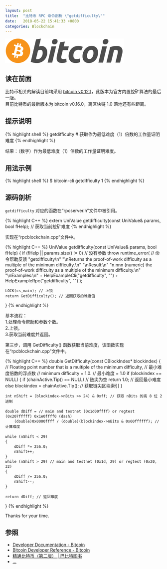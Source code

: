 ```yaml
---
layout: post
title:  "比特币 RPC 命令剖析 \"getdifficulty\""
date:   2018-05-22 15:41:33 +0800
categories: Blockchain
---
```

![bitcoin](/images/20180504/bitcoin.svg)

## 读在前面
比特币相关的解读目前均采用 [bitcoin v0.12.1](https://github.com/bitcoin/bitcoin/tree/v0.12.1)，此版本为官方内置挖矿算法的最后一版。<br>
目前比特币的最新版本为 bitcoin v0.16.0，离区块链 1.0 落地还有些距离。

## 提示说明

{% highlight shell %}
getdifficulty # 获取作为最低难度（1）倍数的工作量证明难度
{% endhighlight %}

结果：（数字）作为最低难度（1）倍数的工作量证明难度。

## 用法示例

{% highlight shell %}
$ bitcoin-cli getdifficulty
1
{% endhighlight %}

## 源码剖析
`getdifficulty` 对应的函数在“rpcserver.h”文件中被引用。

{% highlight C++ %}
extern UniValue getdifficulty(const UniValue& params, bool fHelp); // 获取当前挖矿难度
{% endhighlight %}

实现在“rpcblockchain.cpp”文件中。

{% highlight C++ %}
UniValue getdifficulty(const UniValue& params, bool fHelp)
{
    if (fHelp || params.size() != 0) // 没有参数
        throw runtime_error( // 命令帮助反馈
            "getdifficulty\n"
            "\nReturns the proof-of-work difficulty as a multiple of the minimum difficulty.\n"
            "\nResult:\n"
            "n.nnn       (numeric) the proof-of-work difficulty as a multiple of the minimum difficulty.\n"
            "\nExamples:\n"
            + HelpExampleCli("getdifficulty", "")
            + HelpExampleRpc("getdifficulty", "")
        );

    LOCK(cs_main); // 上锁
    return GetDifficulty(); // 返回获取的难度值
}
{% endhighlight %}

基本流程：<br>
1.处理命令帮助和参数个数。<br>
2.上锁。<br>
3.获取当前难度并返回。

第三步，调用 GetDifficulty() 函数获取当前难度，该函数实现在“rpcblockchain.cpp”文件中。

{% highlight C++ %}
double GetDifficulty(const CBlockIndex* blockindex)
{
    // Floating point number that is a multiple of the minimum difficulty, // 最小难度倍数的浮点数
    // minimum difficulty = 1.0. // 最小难度 = 1.0
    if (blockindex == NULL)
    {
        if (chainActive.Tip() == NULL) // 链尖为空
            return 1.0; // 返回最小难度
        else
            blockindex = chainActive.Tip(); // 获取链尖区块索引
    }

    int nShift = (blockindex->nBits >> 24) & 0xff; // 获取 nBits 的高 8 位 2 进制

    double dDiff = // main and testnet (0x1d00ffff) or regtest (0x207fffff) 0x1e0ffff0 (dash)
        (double)0x0000ffff / (double)(blockindex->nBits & 0x00ffffff); // 计算难度

    while (nShift < 29)
    {
        dDiff *= 256.0;
        nShift++;
    }
    while (nShift > 29) // main and testnet (0x1d, 29) or regtest (0x20, 32)
    {
        dDiff /= 256.0;
        nShift--;
    }

    return dDiff; // 返回难度
}
{% endhighlight %}

Thanks for your time.

## 参照
* [Developer Documentation - Bitcoin](https://bitcoin.org/en/developer-documentation)
* [Bitcoin Developer Reference - Bitcoin](https://bitcoin.org/en/developer-reference#getdifficulty)
* [精通比特币（第二版） \| 巴比特图书](http://book.8btc.com/masterbitcoin2cn)
* [...](https://github.com/mistydew/blockchain)

